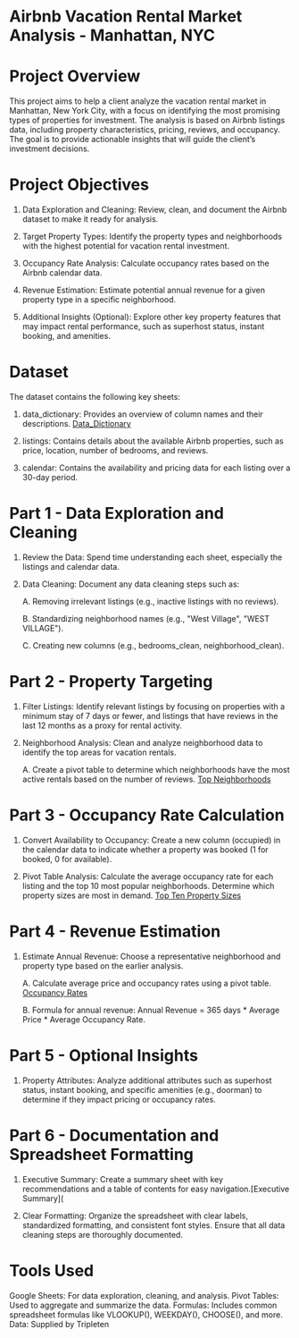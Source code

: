 # Airbnb Vacation Rental Market Analysis - Manhattan, NYC


# Project Overview
This project aims to help a client analyze the vacation rental market in Manhattan, New York City, with a focus on identifying the most promising types of properties for investment. The analysis is based on Airbnb listings data, including property characteristics, pricing, reviews, and occupancy. The goal is to provide actionable insights that will guide the client’s investment decisions.

# Project Objectives

1. Data Exploration and Cleaning: Review, clean, and document the Airbnb dataset to make it ready for analysis.

2. Target Property Types: Identify the property types and neighborhoods with the highest potential for vacation rental investment.

3. Occupancy Rate Analysis: Calculate occupancy rates based on the Airbnb calendar data.

4. Revenue Estimation: Estimate potential annual revenue for a given property type in a specific neighborhood.

5. Additional Insights (Optional): Explore other key property features that may impact rental performance, such as superhost status, instant booking, and amenities.

# Dataset

The dataset contains the following key sheets:

1. data_dictionary: Provides an overview of column names and their descriptions. [Data_Dictionary](https://github.com/AnthonyR1728/Google-Sheet-Project/blob/990bab563007b31b30d2434c5137c2e50458ae25/Anthony%20Rappa's%20%20nyc_airbnb_data%20project%20-%20data_dictionary.pdf)

2. listings: Contains details about the available Airbnb properties, such as price, location, number of bedrooms, and reviews.

3. calendar: Contains the availability and pricing data for each listing over a 30-day period.

# Part 1 - Data Exploration and Cleaning

1. Review the Data: Spend time understanding each sheet, especially the listings and calendar data.

2. Data Cleaning: Document any data cleaning steps such as:

    A. Removing irrelevant listings (e.g., inactive listings with no reviews).

    B. Standardizing neighborhood names (e.g., "West Village", "WEST VILLAGE").

    C. Creating new columns (e.g., bedrooms_clean, neighborhood_clean).


# Part 2 - Property Targeting

1. Filter Listings: Identify relevant listings by focusing on properties with a minimum stay of 7 days or fewer, and listings that have reviews in the last 12 months as a proxy for rental activity.

2. Neighborhood Analysis: Clean and analyze neighborhood data to identify the top areas for vacation rentals.

    A. Create a pivot table to determine which neighborhoods have the most active rentals based on the number of reviews. [Top Neighborhoods](https://github.com/AnthonyR1728/Google-Sheet-Project/blob/57d950cbb0e240e7dab0b782087abe136fd83935/Anthony%20Rappa's%20%20nyc_airbnb_data%20project%20-%20top%20ten%20neighborhoods%20(1).pdf)

# Part 3 - Occupancy Rate Calculation

1. Convert Availability to Occupancy: Create a new column (occupied) in the calendar data to indicate whether a property was booked (1 for booked, 0 for available).

2. Pivot Table Analysis: Calculate the average occupancy rate for each listing and the top 10 most popular neighborhoods. Determine which property sizes are most in demand.
[Top Ten Property Sizes](https://github.com/AnthonyR1728/Google-Sheet-Project/blob/9e77b0f4b477cf55dc1ad8539afc0078f957f4f0/Anthony%20Rappa's%20%20nyc_airbnb_data%20project%20-%20top%20ten%20property%20sizes%20(1).pdf)

# Part 4 - Revenue Estimation

1. Estimate Annual Revenue: Choose a representative neighborhood and property type based on the earlier analysis.

    A. Calculate average price and occupancy rates using a pivot table. [Occupancy Rates](https://github.com/AnthonyR1728/Google-Sheet-Project/blob/2c20a4eb79a73560e2708e037176fced35be2f89/Anthony%20Rappa's%20%20nyc_airbnb_data%20project%20-%20Lower%20East%20Side%20Average%20price%20and%20occupancy%20table.pdf)

    B. Formula for annual revenue:
     Annual Revenue = 365 days * Average Price * Average Occupancy Rate.

# Part 5 - Optional Insights

1. Property Attributes: Analyze additional attributes such as superhost status, instant booking, and specific amenities (e.g., doorman) to determine if they impact pricing or occupancy rates.

# Part 6 - Documentation and Spreadsheet Formatting

1. Executive Summary: Create a summary sheet with key recommendations and a table of contents for easy navigation.[Executive Summary](

2. Clear Formatting: Organize the spreadsheet with clear labels, standardized formatting, and consistent font styles. Ensure that all data cleaning steps are thoroughly documented.

# Tools Used
Google Sheets: For data exploration, cleaning, and analysis.
Pivot Tables: Used to aggregate and summarize the data.
Formulas: Includes common spreadsheet formulas like VLOOKUP(), WEEKDAY(), CHOOSE(), and more.
Data: Supplied by Tripleten 
